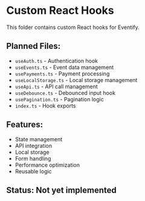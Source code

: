 # Custom React Hooks

This folder contains custom React hooks for Eventify.

## Planned Files:
- `useAuth.ts` - Authentication hook
- `useEvents.ts` - Event data management
- `usePayments.ts` - Payment processing
- `useLocalStorage.ts` - Local storage management
- `useApi.ts` - API call management
- `useDebounce.ts` - Debounced input hook
- `usePagination.ts` - Pagination logic
- `index.ts` - Hook exports

## Features:
- State management
- API integration
- Local storage
- Form handling
- Performance optimization
- Reusable logic

## Status: Not yet implemented

